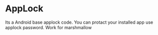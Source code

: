 # AppLock

Its a Android base applock code. You can protact your installed app use applock password.
Work for marshmallow
